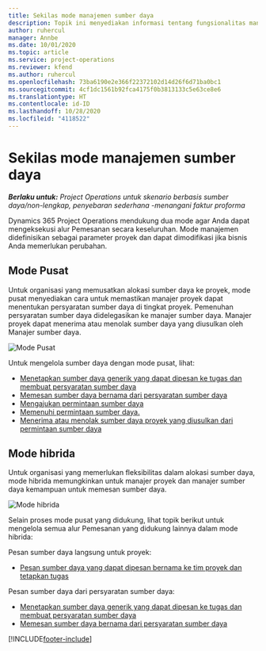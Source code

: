 ```yaml
---
title: Sekilas mode manajemen sumber daya
description: Topik ini menyediakan informasi tentang fungsionalitas manajemen sumber daya di Dynamics 365 Project operations.
author: ruhercul
manager: Annbe
ms.date: 10/01/2020
ms.topic: article
ms.service: project-operations
ms.reviewer: kfend
ms.author: ruhercul
ms.openlocfilehash: 73ba6190e2e366f22372102d14d26f6d71ba0bc1
ms.sourcegitcommit: 4cf1dc1561b92fca4175f0b3813133c5e63ce8e6
ms.translationtype: HT
ms.contentlocale: id-ID
ms.lasthandoff: 10/28/2020
ms.locfileid: "4118522"
---
```

# <a name="resource-management-modes-overview"></a>Sekilas mode manajemen sumber daya

_**Berlaku untuk:** Project Operations untuk skenario berbasis sumber daya/non-lengkap, penyebaran sederhana -menangani faktur proforma_


Dynamics 365 Project Operations mendukung dua mode agar Anda dapat mengeksekusi alur Pemesanan secara keseluruhan. Mode manajemen didefinisikan sebagai parameter proyek dan dapat dimodifikasi jika bisnis Anda memerlukan perubahan.    

## <a name="central-mode"></a>Mode Pusat
Untuk organisasi yang memusatkan alokasi sumber daya ke proyek, mode pusat menyediakan cara untuk memastikan manajer proyek dapat menentukan persyaratan sumber daya di tingkat proyek. Pemenuhan persyaratan sumber daya didelegasikan ke manajer sumber daya. Manajer proyek dapat menerima atau menolak sumber daya yang diusulkan oleh Manajer sumber daya.

![Mode Pusat](./media/resource-management-central.png)

Untuk mengelola sumber daya dengan mode pusat, lihat:

- [Menetapkan sumber daya generik yang dapat dipesan ke tugas dan membuat persyaratan sumber daya](https://docs.microsoft.com/dynamics365/project-service/assign-generic-bookable-resource)
- [Memesan sumber daya bernama dari persyaratan sumber daya](https://docs.microsoft.com/dynamics365/project-service/book-named-resource)
- [Mengajukan permintaan sumber daya](https://docs.microsoft.com/dynamics365/project-service/submit-resource-request)
- [Memenuhi permintaan sumber daya.](https://docs.microsoft.com/dynamics365/project-service/resource-management-fulfill-requests)
- [Menerima atau menolak sumber daya proyek yang diusulkan dari permintaan sumber daya](https://docs.microsoft.com/dynamics365/project-service/accept-reject-proposed-resource)

## <a name="hybrid-mode"></a>Mode hibrida
Untuk organisasi yang memerlukan fleksibilitas dalam alokasi sumber daya, mode hibrida memungkinkan untuk manajer proyek dan manajer sumber daya kemampuan untuk memesan sumber daya.

![Mode hibrida](./media/resource-management-hybrid.png)

Selain proses mode pusat yang didukung, lihat topik berikut untuk mengelola semua alur Pemesanan yang didukung lainnya dalam mode hibrida:

Pesan sumber daya langsung untuk proyek:
- [Pesan sumber daya yang dapat dipesan bernama ke tim proyek dan tetapkan tugas](https://docs.microsoft.com/dynamics365/project-service/assign-named-bookable-resource)

Pesan sumber daya dari persyaratan sumber daya:
- [Menetapkan sumber daya generik yang dapat dipesan ke tugas dan membuat persyaratan sumber daya](https://docs.microsoft.com/dynamics365/project-service/assign-generic-bookable-resource)
- [Memesan sumber daya bernama dari persyaratan sumber daya](https://docs.microsoft.com/dynamics365/project-service/book-named-resource)


[!INCLUDE[footer-include](../includes/footer-banner.md)]